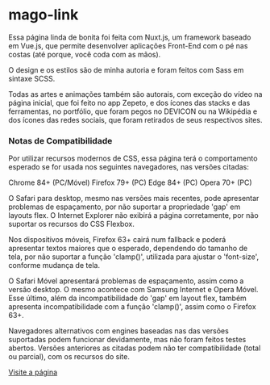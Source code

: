 # mago-link

Essa página linda de bonita foi feita com Nuxt.js, um framework baseado em Vue.js, que permite desenvolver aplicações Front-End com o pé nas costas (até porque, você coda com as mãos).

O design e os estilos são de minha autoria e foram feitos com Sass em sintaxe SCSS.

Todas as artes e animações também são autorais, com exceção do vídeo na página inicial, que foi feito no app Zepeto, e dos ícones das stacks e das ferramentas, no portfólio, que foram pegos no DEVICON ou na Wikipédia e dos ícones das redes sociais, que foram retirados de seus respectivos sites.

### Notas de Compatibilidade

Por utilizar recursos modernos de CSS, essa página terá o comportamento esperado se for usada nos seguintes navegadores, nas versões citadas:

Chrome 84+ (PC/Móvel)
Firefox 79+ (PC)
Edge 84+ (PC)
Opera 70+ (PC)

O Safari para desktop, mesmo nas versões mais recentes, pode apresentar problemas de espaçamento, por não suportar a propriedade 'gap' em layouts flex. O Internet Explorer não exibirá a página corretamente, por não suportar os recursos do CSS Flexbox.

Nos dispositivos móveis, Firefox 63+ cairá num fallback e poderá apresentar textos maiores que o esperado, dependendo do tamanho de tela, por não suportar a função 'clamp()', utilizada para ajustar o 'font-size', conforme mudança de tela.

O Safari Móvel apresentará problemas de espaçamento, assim como a versão desktop. O mesmo acontece com Samsung Internet e Opera Móvel. Esse último, além da incompatibilidade do 'gap' em layout flex, também apresenta incompatibilidade com a função 'clamp()', assim como o Firefox 63+.

Navegadores alternativos com engines baseadas nas das versões suportadas podem funcionar devidamente, mas não foram feitos testes abertos. Versões anteriores as citadas podem não ter compatibilidade (total ou parcial), com os recursos do site.

[Visite a página](https://mago.link)
